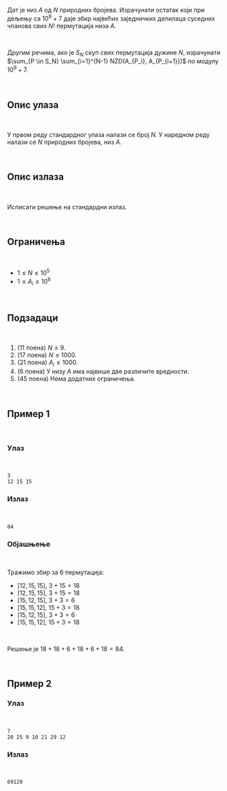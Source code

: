 Дат је низ $A$ од $N$ природних бројева. Израчунати остатак који при дељењу са $10^9 + 7$ даје збир највећих заједничких делилаца суседних чланова свих $N!$ пермутација низа $A$.

<br>

Другим речима, ако је $S_N$ скуп свих пермутација дужине $N$, израчунати $\sum_{P \in S_N} \sum_{i=1}^{N-1} NZD(A_{P_i}, A_{P_{i+1}})$ по модулу $10^9+7$.

<br>

## Опис улаза

<br>

У првом реду стандардног улаза налази се број $N$. У наредном реду налази се $N$ природних бројева, низ $A$.

<br>

## Опис излаза

<br>

Исписати решење на стандардни излаз.

<br>

## Ограничења

<br>

- $1 \leq N \leq 10^5$
- $1 \leq A_i \leq 10^6$

<br>

## Подзадаци

<br>

1. (11 поена) $N \leq 9$. 
2. (17 поена) $N \leq 1000$.
3. (21 поена) $A_i \leq 1000$.
4. (6 поена) У низу $A$ има највише две различите вредности.
5. (45 поена) Нема додатних ограничења.

<br>

## Пример 1

<br>

### Улаз

<br>

```
3
12 15 15
```
### Излаз

<br>

```
84
```
### Објашњење

<br>

Тражимо збир за $6$ пермутација:
- $[12, 15, 15]$, $3 + 15 = 18$
- $[12, 15, 15]$, $3 + 15 = 18$
- $[15, 12, 15]$, $3 + 3 = 6$
- $[15, 15, 12]$, $15 + 3 = 18$
- $[15, 12, 15]$, $3 + 3 = 6$
- $[15, 15, 12]$, $15 + 3 = 18$

<br>

Решење је $18 + 18 + 6 + 18 + 6 + 18 = 84$.

<br>

## Пример 2
### Улаз

<br>

```
7
20 25 9 10 21 29 12
```
### Излаз

<br>

```
69120
```

